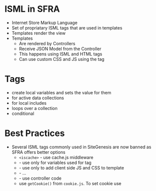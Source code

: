 # ISML in SFRA

- Internet Store Markup Language
- Set of propriatary ISML tags that are used in templates
- Templates render the view
- Templates
    - Are rendered by Controllers
    - Receive JSON Model from the Controller
    - This happens using ISML and HTML tags
    - Can use custom CSS and JS using the <isscript> tag

# Tags
- <isset> create local variables and sets the value for them
- <isobject> for active data collections
- <isinclude> for local includes
- <isloop> loops over a collection
- <isif> conditional

# Best Practices

- Several ISML tags commonly used in SiteGenesis are now banned as SFRA offers better options
    - `<iscache>` - use cache.js middleware
    - <isset> - use only for variables used for <isinclude> tag
    - <isscript> - use only to add client side JS and CSS to template
    - <ismodule> - ...
    - <iscontent> - use controller code
    - <iscookie>  use `getCookie()` from `cookie.js`. To set cookie use 

